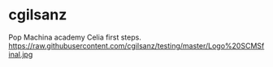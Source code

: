 # cgilsanz
Pop Machina academy Celia first steps. 
https://raw.githubusercontent.com/cgilsanz/testing/master/Logo%20SCMSfinal.jpg


